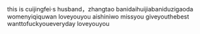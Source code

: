 this is cuijingfei·s husband，zhangtao
banidaihuijiabaniduzigaoda
womenyiqiquwan
loveyouyou
aishiniwo
missyou
giveyouthebest
wanttofuckyoueveryday
loveyouyou
